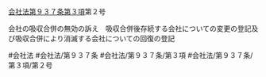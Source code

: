 [会社法第９３７条第３項](会社法＿＿＿＿第９３７条第３項)第２号

会社の吸収合併の無効の訴え　吸収合併後存続する会社についての変更の登記及び吸収合併により消滅する会社についての回復の登記


#会社法
#会社法/第９３７条
#会社法/第９３７条/第３項
#会社法/第９３７条/第３項/第２号

